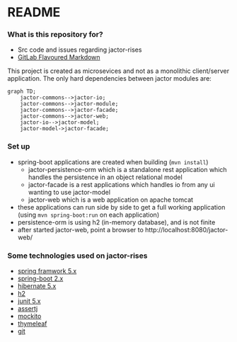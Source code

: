 # README #

### What is this repository for? ###

* Src code and issues regarding jactor-rises
* [GitLab Flavoured Markdown](https://gitlab.com/help/user/markdown)

This project is created as microsevices and not as a monolithic client/server application.
The only hard dependencies between jactor modules are:

```mermaid
graph TD;
    jactor-commons-->jactor-io;
    jactor-commons-->jactor-module;
    jactor-commons-->jactor-facade;
    jactor-commons-->jactor-web;
    jactor-io-->jactor-model;
    jactor-model->jactor-facade;
```

### Set up ###

* spring-boot applications are created when building (`mvn install`)
    * jactor-persistence-orm which is a standalone rest application which handles the persistence in an object relational model
    * jactor-facade is a rest applications which handles io from any ui wanting to use jactor-model
    * jactor-web which is a web application on apache tomcat
* these applications can run side by side to get a full working application (using `mvn spring-boot:run` on each application)
* persistence-orm is using h2 (in-memory database), and is not finite
* after started jactor-web, point a browser to http://localhost:8080/jactor-web/

### Some technologies used on jactor-rises ###

* [spring framwork 5.x](https://spring.io/projects/spring-framework)
* [spring-boot 2.x](https://spring.io/projects/spring-boot)
* [hibernate 5.x](http://hibernate.org/orm/)
* [h2](http://h2database.com)
* [junit 5.x](https://junit.org/junit5/)
* [assertj](https://joel-costigliola.github.io/assertj/)
* [mockito](http://site.mockito.org)
* [thymeleaf](https://www.thymeleaf.org)
* [git](https://git-scm.com)
